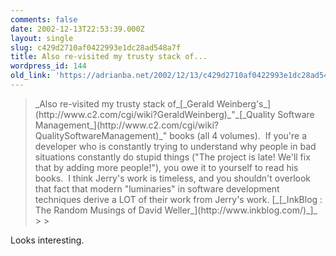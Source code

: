 ```yaml
---
comments: false
date: 2002-12-13T22:53:39.000Z
layout: single
slug: c429d2710af0422993e1dc28ad548a7f
title: Also re-visited my trusty stack of...
wordpress_id: 144
old_link: 'https://adrianba.net/2002/12/13/c429d2710af0422993e1dc28ad548a7f/'
---
```

<blockquote>_Also re-visited my trusty stack of_[_Gerald
Weinberg's_](http://www.c2.com/cgi/wiki?GeraldWeinberg)_"_[_Quality Software Management_](http://www.c2.com/cgi/wiki?QualitySoftwareManagement)_" books (all 4
volumes).  If you're a developer who is constantly trying to
understand why people in bad situations constantly do stupid things
("The project is late! We'll fix that by adding more people!"), you
owe it to yourself to read his books.  I think Jerry's work is
timeless, and you shouldn't overlook that fact that modern
"luminaries" in software development techniques derive a LOT of
their work from Jerry's work.
[_[_InkBlog : The Random
Musings of David Weller_](http://www.inkblog.com/)_]_
> 
> </blockquote>

Looks interesting.
